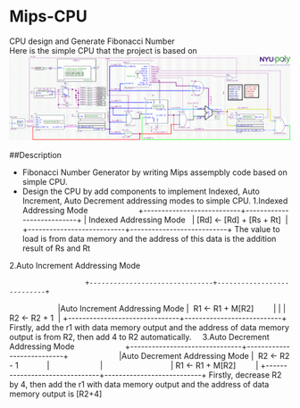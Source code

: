 # Mips-CPU
CPU design and Generate Fibonacci Number<br>
Here is the simple CPU that the project is based on
![Image of cpu](https://github.com/qyyMriel/Mips-CPU/blob/master/src/mips_ss_v2_sch.gif)


##Description
* Fibonacci Number Generator by writing  Mips assempbly code based on simple CPU.
* Design the CPU by add components to implement Indexed, Auto Increment, Auto Decrement addressing modes to simple CPU.
1.Indexed Addressing Mode 
                       +---------------------------+---------------------------+
                       | Indexed Addressing Mode   | [Rd] <- [Rd] + [Rs + Rt]  |
                       +---------------------------+---------------------------+
The value to load is from data memory and the address of this data is the addition result of Rs and Rt

2.Auto Increment Addressing Mode 
                       
                       +-------------------------------+---------------------------+
                       |Auto Increment Addressing Mode |  R1 <- R1 + M[R2]         |
                       |                               |  R2 <- R2 + 1             |
                       +-------------------------------+---------------------------+
Firstly, add the r1 with data memory output and the address of data memory output is 
from R2, then add 4 to R2 automatically.     
3.Auto Decrement Addressing Mode
                       +-------------------------------+---------------------------+
                       |Auto Decrement Addressing Mode |  R2 <- R2 - 1             |
                       |                               |  R1 <- R1 + M[R2]         |
                       +-------------------------------+---------------------------+
Firstly, decrease R2 by 4, then add the r1 with data memory output and the address of data memory output is [R2+4]
